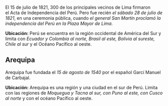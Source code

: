 El 15 de julio de 1821, 300 de los principales vecinos de Lima firmaron el Acta de Independencia del Perú. Pero fue recién *el sábado 28 de julio de 1821*, en una ceremonia pública, cuando *el general San Martín proclamó la independencia del Perú en la Plaza Mayor de Lima.*

**Ubicación:** Perú se encuentra en la región occidental de América del Sur y limita con *Ecuador y Colombia al norte, Brasil al este, Bolivia al sureste, Chile al sur* y el Océano Pacífico al oeste.

## Arequipa
Arequipa fue fundada el *15 de agosto de 1540* por el español Garcí Manuel de Carbajal.

**Ubicación:** Arequipa es una región y una ciudad en el sur de Perú. Limita con las regiones de *Moquegua y Tacna al sur, con Puno al este, con Cusco al norte* y con el océano Pacífico al oeste.

